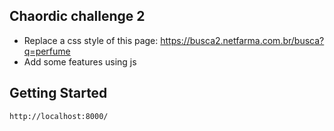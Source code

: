 ## Chaordic challenge 2

- Replace a css style of this page: https://busca2.netfarma.com.br/busca?q=perfume
- Add some features using js

## Getting Started

```
http://localhost:8000/
```
